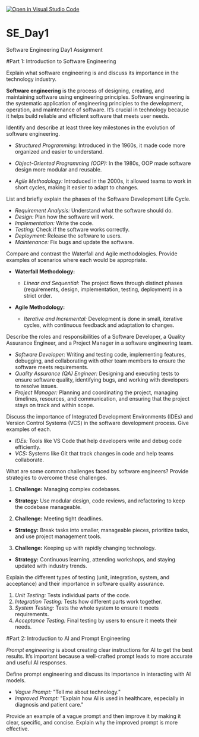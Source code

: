 [![Open in Visual Studio Code](https://classroom.github.com/assets/open-in-vscode-2e0aaae1b6195c2367325f4f02e2d04e9abb55f0b24a779b69b11b9e10269abc.svg)](https://classroom.github.com/online_ide?assignment_repo_id=15657315&assignment_repo_type=AssignmentRepo)
# SE_Day1
Software Engineering Day1 Assignment

#Part 1: Introduction to Software Engineering

Explain what software engineering is and discuss its importance in the technology industry.

**Software engineering** is the process of designing, creating, and maintaining software using engineering principles. Software engineering is the systematic application of engineering principles to the development, operation, and maintenance of software. It’s crucial in technology because it helps build reliable and efficient software that meets user needs.


Identify and describe at least three key milestones in the evolution of software engineering.

- *Structured Programming:* Introduced in the 1960s, it made code more organized and easier to understand.

- *Object-Oriented Programming (OOP):* In the 1980s, OOP made software design more modular and reusable.
  
- *Agile Methodology:* Introduced in the 2000s, it allowed teams to work in short cycles, making it easier to adapt to changes.

List and briefly explain the phases of the Software Development Life Cycle.

- *Requirement Analysis:* Understand what the software should do.
- *Design:* Plan how the software will work.
- *Implementation:* Write the code.
- *Testing:* Check if the software works correctly.
- *Deployment:* Release the software to users.
- *Maintenance:* Fix bugs and update the software.

Compare and contrast the Waterfall and Agile methodologies. Provide examples of scenarios where each would be appropriate.

- **Waterfall Methodology:**
   - *Linear and Sequential:* The project flows through distinct phases (requirements, design, implementation, testing, deployment) in a strict order.

- **Agile Methodology:**
  - *Iterative and Incremental:* Development is done in small, iterative cycles, with continuous feedback and adaptation to changes.

Describe the roles and responsibilities of a Software Developer, a Quality Assurance Engineer, and a Project Manager in a software engineering team.

- *Software Developer:* Writing and testing code, implementing features, debugging, and collaborating with other team members to ensure the software meets requirements.
- *Quality Assurance (QA) Engineer:* Designing and executing tests to ensure software quality, identifying bugs, and working with developers to resolve issues.
- *Project Manager:* Planning and coordinating the project, managing timelines, resources, and communication, and ensuring that the project stays on track and within scope.

Discuss the importance of Integrated Development Environments (IDEs) and Version Control Systems (VCS) in the software development process. Give examples of each.

- *IDEs:* Tools like VS Code that help developers write and debug code efficiently.
- *VCS:* Systems like Git that track changes in code and help teams collaborate.

What are some common challenges faced by software engineers? Provide strategies to overcome these challenges.

1. **Challenge:** Managing complex codebases.
  - **Strategy:** Use modular design, code reviews, and refactoring to keep the codebase manageable.
2. **Challenge:** Meeting tight deadlines.
  - **Strategy:** Break tasks into smaller, manageable pieces, prioritize tasks, and use project management tools.
3. **Challenge:** Keeping up with rapidly changing technology.
  - **Strategy:** Continuous learning, attending workshops, and staying updated with industry trends.

Explain the different types of testing (unit, integration, system, and acceptance) and their importance in software quality assurance.

1. *Unit Testing:* Tests individual parts of the code.
2. *Integration Testing:* Tests how different parts work together.
3. *System Testing:* Tests the whole system to ensure it meets requirements.
4. *Acceptance Testing:* Final testing by users to ensure it meets their needs.

#Part 2: Introduction to AI and Prompt Engineering

*Prompt engineering* is about creating clear instructions for AI to get the best results. It’s important because a well-crafted prompt leads to more accurate and useful AI responses.

Define prompt engineering and discuss its importance in interacting with AI models.

- *Vague Prompt:* "Tell me about technology."
- *Improved Prompt:* "Explain how AI is used in healthcare, especially in diagnosis and patient care."

Provide an example of a vague prompt and then improve it by making it clear, specific, and concise. Explain why the improved prompt is more effective.
